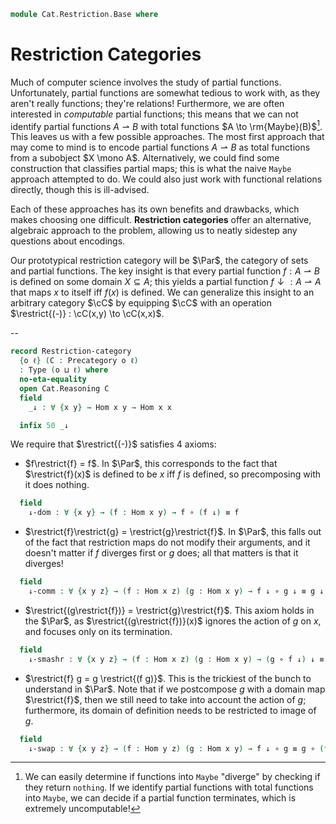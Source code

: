 <!--
```agda
open import Cat.Prelude

import Cat.Reasoning
```
-->

```agda
module Cat.Restriction.Base where
```

# Restriction Categories

Much of computer science involves the study of partial functions.
Unfortunately, partial functions are somewhat tedious to work with,
as they aren't really functions; they're relations! Furthermore,
we are often interested in *computable* partial functions; this means that
we can not identify partial functions $A \rightharpoonup B$ with total functions
$A \to \rm{Maybe}(B)$[^1]. This leaves us with a few possible approaches.
The most first approach that may come to mind is to encode partial functions
$A \rightharpoonup B$ as total functions from a subobject $X \mono A$.
Alternatively, we could find some construction that classifies
partial maps; this is what the naive `Maybe` approach attempted to do.
We could also just work with functional relations directly, though this
is ill-advised.

<!--[TODO: Reed M, 05/08/2023] Link to approaches once formalized -->

[^1]: We can easily determine if functions into `Maybe` "diverge"
by checking if they return `nothing`. If we identify partial functions
with total functions into `Maybe`, we can decide if a partial function
terminates, which is extremely uncomputable!

Each of these approaches has its own benefits and drawbacks, which
makes choosing one difficult. **Restriction categories** offer an
alternative, algebraic approach to the problem, allowing us to neatly
sidestep any questions about encodings.

Our prototypical restriction category will be $\Par$, the category of
sets and partial functions. The key insight is that every partial function
$f : A \rightharpoonup B$ is defined on some domain $X \subseteq A$;
this yields a partial function $f \downarrow : A \rightharpoonup A$
that maps $x$ to itself iff $f(x)$ is defined. We can generalize this
insight to an arbitrary category $\cC$ by equipping $\cC$ with an operation
$\restrict{(-)} : \cC(x,y) \to \cC(x,x)$.

-- <!-- [TODO: Reed M, 01/08/2023] Add link to partial maps -->


```agda
record Restriction-category
  {o ℓ} (C : Precategory o ℓ)
  : Type (o ⊔ ℓ) where
  no-eta-equality
  open Cat.Reasoning C
  field
    _↓ : ∀ {x y} → Hom x y → Hom x x

  infix 50 _↓
```

We require that $\restrict{(-)}$ satisfies 4 axioms:
- $f\restrict{f} = f$. In $\Par$, this corresponds to the fact that
$\restrict{f}(x)$ is defined to be $x$ iff $f$ is defined, so
precomposing with it does nothing.

```agda
  field
    ↓-dom : ∀ {x y} → (f : Hom x y) → f ∘ (f ↓) ≡ f
```

- $\restrict{f}\restrict{g} = \restrict{g}\restrict{f}$. In $\Par$,
this falls out of the fact that restriction maps do not modify their
arguments, and it doesn't matter if $f$ diverges first or $g$ does;
all that matters is that it diverges!

```agda
  field
    ↓-comm : ∀ {x y z} → (f : Hom x z) (g : Hom x y) → f ↓ ∘ g ↓ ≡ g ↓ ∘ f ↓
```

- $\restrict{(g\restrict{f})} = \restrict{g}\restrict{f}$. This axiom
holds in the $\Par$, as $\restrict{(g\restrict{f})}(x)$ ignores the
action of $g$ on $x$, and focuses only on its termination.

```agda
  field
    ↓-smashr : ∀ {x y z} → (f : Hom x z) (g : Hom x y) → (g ∘ f ↓) ↓ ≡ g ↓ ∘ f ↓
```

- $\restrict{f} g = g  \restrict{(f g)}$. This is the trickiest of the
bunch to understand in $\Par$. Note that if we postcompose $g$ with a
domain map $\restrict{f}$, then we still need to take into account the
action of $g$; furthermore, its domain of definition needs to be
restricted to image of $g$.

```agda
  field
    ↓-swap : ∀ {x y z} → (f : Hom y z) (g : Hom x y) → f ↓ ∘ g ≡ g ∘ (f ∘ g) ↓
```
